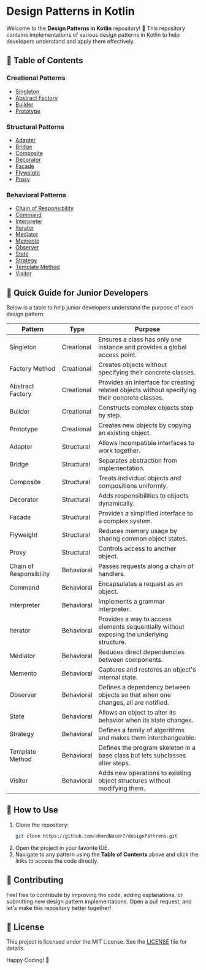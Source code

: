 # Design Patterns in Kotlin

Welcome to the **Design Patterns in Kotlin** repository! 🚀 This repository contains implementations of various design patterns in Kotlin to help developers understand and apply them effectively.

## 📌 Table of Contents

### Creational Patterns
- [Singleton](src/creational/Singleton.kt)
- [Abstract Factory](src/creational/AbstractFactory.kt)
- [Builder](src/creational/Builder.kt)
- [Prototype](src/creational/Prototype.kt)

### Structural Patterns
- [Adapter](src/structural/Adapter.kt)
- [Bridge](src/structural/Bridge.kt)
- [Composite](src/structural/Composite.kt)
- [Decorator](src/structural/Decorator.kt)
- [Facade](src/structural/Facade.kt)
- [Flyweight](src/structural/Flyweight.kt)
- [Proxy](src/structural/Proxy.kt)

### Behavioral Patterns
- [Chain of Responsibility](src/behavioral/ChainOfResponsibility.kt)
- [Command](src/behavioral/Command.kt)
- [Interpreter](src/behavioral/Interpreter.kt)
- [Iterator](src/behavioral/Iterator.kt)
- [Mediator](src/behavioral/Mediator.kt)
- [Memento](src/behavioral/Memento.kt)
- [Observer](src/behavioral/Observer.kt)
- [State](src/behavioral/State.kt)
- [Strategy](src/behavioral/Strategy.kt)
- [Template Method](src/behavioral/TemplateMethod.kt)
- [Visitor](src/behavioral/Visitor.kt)

## 📝 Quick Guide for Junior Developers
Below is a table to help junior developers understand the purpose of each design pattern:

| Pattern | Type | Purpose |
|---------|------|---------|
| Singleton | Creational | Ensures a class has only one instance and provides a global access point. |
| Factory Method | Creational | Creates objects without specifying their concrete classes. |
| Abstract Factory | Creational | Provides an interface for creating related objects without specifying their concrete classes. |
| Builder | Creational | Constructs complex objects step by step. |
| Prototype | Creational | Creates new objects by copying an existing object. |
| Adapter | Structural | Allows incompatible interfaces to work together. |
| Bridge | Structural | Separates abstraction from implementation. |
| Composite | Structural | Treats individual objects and compositions uniformly. |
| Decorator | Structural | Adds responsibilities to objects dynamically. |
| Facade | Structural | Provides a simplified interface to a complex system. |
| Flyweight | Structural | Reduces memory usage by sharing common object states. |
| Proxy | Structural | Controls access to another object. |
| Chain of Responsibility | Behavioral | Passes requests along a chain of handlers. |
| Command | Behavioral | Encapsulates a request as an object. |
| Interpreter | Behavioral | Implements a grammar interpreter. |
| Iterator | Behavioral | Provides a way to access elements sequentially without exposing the underlying structure. |
| Mediator | Behavioral | Reduces direct dependencies between components. |
| Memento | Behavioral | Captures and restores an object's internal state. |
| Observer | Behavioral | Defines a dependency between objects so that when one changes, all are notified. |
| State | Behavioral | Allows an object to alter its behavior when its state changes. |
| Strategy | Behavioral | Defines a family of algorithms and makes them interchangeable. |
| Template Method | Behavioral | Defines the program skeleton in a base class but lets subclasses alter steps. |
| Visitor | Behavioral | Adds new operations to existing object structures without modifying them. |

## 🔧 How to Use
1. Clone the repository:
   ```sh
   git clone https://github.com/ahmedNaser7/designPattrens.git
   ```
2. Open the project in your favorite IDE.
3. Navigate to any pattern using the **Table of Contents** above and click the links to access the code directly.

## 🤝 Contributing
Feel free to contribute by improving the code, adding explanations, or submitting new design pattern implementations. Open a pull request, and let's make this repository better together!

## 📜 License
This project is licensed under the MIT License. See the [LICENSE](LICENSE) file for details.

Happy Coding! 🎯
